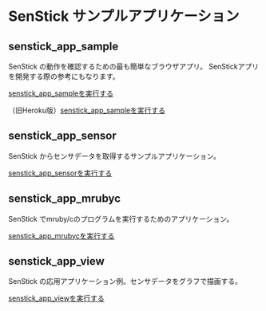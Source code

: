 # SenStick サンプルアプリケーション

## senstick_app_sample

SenStick の動作を確認するための最も簡単なブラウザアプリ。
SenStickアプリを開発する際の参考にもなります。

[senstick_app_sampleを実行する](https://ruby-b-senstick.github.io/senstick_check/senstick_app_sample.html)


（旧Heroku版）[senstick_app_sampleを実行する](https://senstick-app.herokuapp.com/)


## senstick_app_sensor

SenStick からセンサデータを取得するサンプルアプリケーション。

[senstick_app_sensorを実行する](https://ruby-b-senstick.github.io/senstick_check/senstick_app_sensor.html)

## senstick_app_mrubyc

SenStick でmruby/cのプログラムを実行するためのアプリケーション。

[senstick_app_mrubycを実行する](https://ruby-b-senstick.github.io/senstick_check/senstick_app_mrubyc.html)

## senstick_app_view

SenStick の応用アプリケーション例。センサデータをグラフで描画する。

[senstick_app_viewを実行する](https://ruby-b-senstick.github.io/senstick_check/senstick_app_view.html)



